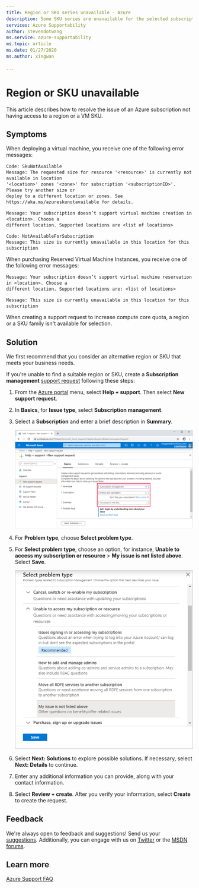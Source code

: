 ```yaml
---
title: Region or SKU series unavailable - Azure
description: Some SKU series are unavailable for the selected subscription for this region, which may require subscription management support request.
services: Azure Supportability
author: stevendotwang
ms.service: azure-supportability
ms.topic: article
ms.date: 01/27/2020
ms.author: xingwan

---
```


# Region or SKU unavailable

This article describes how to resolve the issue of an Azure subscription not having access to a region or a VM SKU.

## Symptoms

When deploying a virtual machine, you receive one of the following error messages:

```
Code: SkuNotAvailable
Message: The requested size for resource '<resource>' is currently not available in location 
'<location>' zones '<zone>' for subscription '<subscriptionID>'. Please try another size or 
deploy to a different location or zones. See https://aka.ms/azureskunotavailable for details.
```

```
Message: Your subscription doesn’t support virtual machine creation in <location>. Choose a 
different location. Supported locations are <list of locations>
```

```
Code: NotAvailableForSubscription
Message: This size is currently unavailable in this location for this subscription
```

When purchasing Reserved Virtual Machine Instances, you receive one of the following error messages:

```
Message: Your subscription doesn’t support virtual machine reservation in <location>. Choose a 
different location. Supported locations are: <list of locations>  
```

```
Message: This size is currently unavailable in this location for this subscription
```

When creating a support request to increase compute core quota, a region or a SKU family isn't available for selection.

## Solution

We first recommend that you consider an alternative region or SKU that meets your business needs.

If you're unable to find a suitable region or SKU, create a **Subscription management** [support request](https://ms.portal.azure.com/#blade/Microsoft_Azure_Support/HelpAndSupportBlade/newsupportrequest) following these steps:

1. From the [Azure portal](https://portal.azure.com) menu, select **Help + support**. Then select **New support request**.

1. In **Basics**, for **Issue type**, select **Subscription management**.

1. Select a **Subscription** and enter a brief description in **Summary**.

   ![Basics tab of New support request](./media/SKU-series-unavailable/support-request-basics.png)

1. For **Problem type**, choose **Select problem type**.

1. For **Select problem type**, choose an option, for instance, **Unable to access my subscription or resource** > **My issue is not listed above**. Select **Save**.

   ![Specify a problem for the request](./media/SKU-series-unavailable/support-request-select-problem-type.png)

1. Select **Next: Solutions** to explore possible solutions. If necessary, select **Next: Details** to continue.

1. Enter any additional information you can provide, along with your contact information.

1. Select **Review + create**. After you verify your information, select **Create** to create the request.

## Feedback

We're always open to feedback and suggestions! Send us your [suggestions](https://feedback.azure.com/forums/266794-support-feedback). Additionally, you can engage with us on [Twitter](https://twitter.com/azuresupport) or the [MSDN forums](https://social.msdn.microsoft.com/Forums/azure).

## Learn more

[Azure Support FAQ](https://azure.microsoft.com/support/faq)
